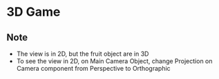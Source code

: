 # 3D Game

## Note
- The view is in 2D, but the fruit object are in 3D
- To see the view in 2D, on Main Camera Object, change Projection on Camera component from Perspective to Orthographic